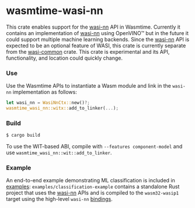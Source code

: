 # wasmtime-wasi-nn

This crate enables support for the [wasi-nn] API in Wasmtime. Currently it
contains an implementation of [wasi-nn] using OpenVINO™ but in the future it
could support multiple machine learning backends. Since the [wasi-nn] API is
expected to be an optional feature of WASI, this crate is currently separate
from the [wasi-common] crate. This crate is experimental and its API,
functionality, and location could quickly change.

[examples]: examples
[openvino]: https://crates.io/crates/openvino
[wasi-nn]: https://github.com/WebAssembly/wasi-nn
[wasi-common]: ../wasi-common
[bindings]: https://crates.io/crates/wasi-nn

### Use

Use the Wasmtime APIs to instantiate a Wasm module and link in the `wasi-nn`
implementation as follows:

```rust
let wasi_nn = WasiNnCtx::new()?;
wasmtime_wasi_nn::witx::add_to_linker(...);
```

### Build

```sh
$ cargo build
```

To use the WIT-based ABI, compile with `--features component-model` and use
`wasmtime_wasi_nn::wit::add_to_linker`.

### Example

An end-to-end example demonstrating ML classification is included in [examples]:
`examples/classification-example` contains a standalone Rust project that uses
the [wasi-nn] APIs and is compiled to the `wasm32-wasip1` target using the
high-level `wasi-nn` [bindings].
